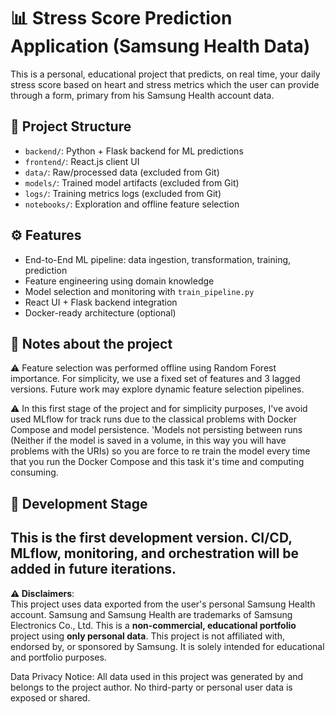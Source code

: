 # 📊 Stress Score Prediction Application (Samsung Health Data)

This is a personal, educational project that predicts, on real time, your daily stress score based on heart and stress metrics which the user can provide through a form,  primary from his Samsung Health account data.

## 🔧 Project Structure

- `backend/`: Python + Flask backend for ML predictions
- `frontend/`: React.js client UI
- `data/`: Raw/processed data (excluded from Git)
- `models/`: Trained model artifacts (excluded from Git)
- `logs/`: Training metrics logs (excluded from Git)
- `notebooks/`: Exploration and offline feature selection

## ⚙️ Features

- End-to-End ML pipeline: data ingestion, transformation, training, prediction
- Feature engineering using domain knowledge
- Model selection and monitoring with `train_pipeline.py`
- React UI + Flask backend integration
- Docker-ready architecture (optional)

## 📝 Notes about the project

⚠️ Feature selection was performed offline using Random Forest importance. For simplicity, we use a fixed set of features and 3 lagged versions. Future work may explore dynamic feature selection pipelines.

⚠️ In this first stage of the project and for simplicity purposes, I've avoid used MLflow for track runs due to the classical problems with Docker Compose and model persistence. 'Models not persisting between runs (Neither if the model is saved in a volume, in this way you will have problems with the URIs) so you are force to re train the model every time that you run the Docker Compose and this task it's time and computing consuming.

## 🚧 Development Stage

This is the first development version. CI/CD, MLflow, monitoring, and orchestration will be added in future iterations.
---
**⚠️ Disclaimers**:  
This project uses data exported from the user's personal Samsung Health account. Samsung and Samsung Health are trademarks of Samsung Electronics Co., Ltd. 
This is a **non-commercial, educational portfolio** project using **only personal data**. 
This project is not affiliated with, endorsed by, or sponsored by Samsung. It is solely intended for educational and portfolio purposes.

Data Privacy Notice: All data used in this project was generated by and belongs to the project author. No third-party or personal user data is exposed or shared.
